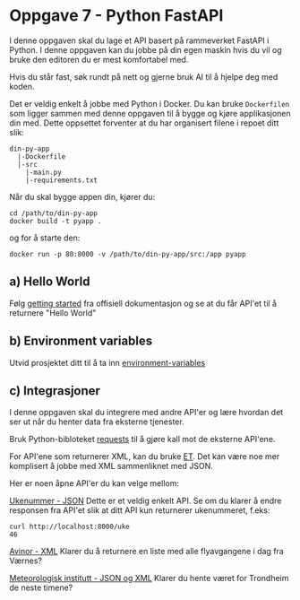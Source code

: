 # Oppgave 7 - Python FastAPI

I denne oppgaven skal du lage et API basert på rammeverket FastAPI i Python. I denne oppgaven kan du jobbe på din egen maskin hvis du vil og bruke den editoren du er mest komfortabel med.

Hvis du står fast, søk rundt på nett og gjerne bruk AI til å hjelpe deg med koden.

Det er veldig enkelt å jobbe med Python i Docker. Du kan bruke `Dockerfilen` som ligger sammen med denne oppgaven til å bygge og kjøre applikasjonen din med. Dette oppsettet forventer at du har organisert filene i repoet ditt slik:

```
din-py-app
  |-Dockerfile
  |-src
    |-main.py
    |-requirements.txt
```
Når du skal bygge appen din, kjører du:
```
cd /path/to/din-py-app
docker build -t pyapp .
```
og for å starte den:
```
docker run -p 80:8000 -v /path/to/din-py-app/src:/app pyapp
```

## a) Hello World

Følg [getting started](https://fastapi.tiangolo.com/tutorial/first-steps/) fra offisiell dokumentasjon og se at du får API'et til å returnere "Hello World"

## b) Environment variables

Utvid prosjektet ditt til å ta inn [environment-variables](https://fastapi.tiangolo.com/environment-variables/#create-and-use-env-vars)

## c) Integrasjoner

I denne oppgaven skal du integrere med andre API'er og lære hvordan det ser ut når du henter data fra eksterne tjenester.

Bruk Python-bibloteket [requests](https://pypi.org/project/requests/) til å gjøre kall mot de eksterne API'ene.

For API'ene som returnerer XML, kan du bruke [ET](https://docs.python.org/3/library/xml.etree.elementtree.html). Det kan være noe mer komplisert å jobbe med XML sammenliknet med JSON.

Her er noen åpne API'er du kan velge mellom:

[Ukenummer - JSON](https://ukenummer.no/json)
Dette er et veldig enkelt API. Se om du klarer å endre responsen fra API'et slik at ditt API kun returnerer ukenummeret, f.eks:

```
curl http://localhost:8000/uke
46
```

[Avinor - XML](https://avinor.no/konsern/tjenester/flydata/flydata-i-xml-format)
Klarer du å returnere en liste med alle flyavgangene i dag fra Værnes?


[Meteorologisk institutt - JSON og XML](https://api.met.no/)
Klarer du hente været for Trondheim de neste timene?

